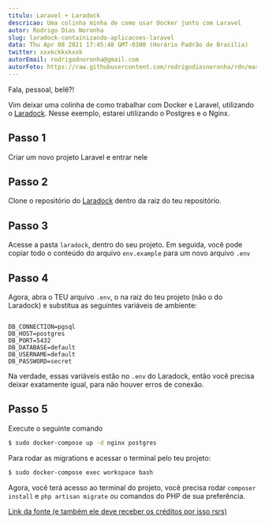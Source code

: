 ```yaml
---
titulo: Laravel + Laradock
descricao: Uma colinha minha de como usar Docker junto com Laravel
autor: Rodrigo Dias Noronha
slug: laradock-containizando-aplicacoes-laravel
data: Thu Apr 08 2021 17:45:48 GMT-0300 (Horário Padrão de Brasília)
twitter: xxxkckkxkxxk
autorEmail: rodrigodnoronha@gmail.com
autorFoto: https://raw.githubusercontent.com/rodrigodiasnoronha/rdn/master/public/images/1612554444806.jpeg
---
```


Fala, pessoal, belê?!

Vim deixar uma colinha de como trabalhar com Docker e Laravel, utilizando o [Laradock](https://laradock.io/). Nesse exemplo, estarei utilizando o Postgres e o Nginx.

## Passo 1

Criar um novo projeto Laravel e entrar nele

## Passo 2

Clone o repositório do [Laradock](https://github.com/laradock/laradock) dentro da raiz do teu repositório.

## Passo 3

Acesse a pasta `laradock`, dentro do seu projeto. Em seguida, você pode copiar todo o conteúdo do arquivo `env.example` para um novo arquivo `.env`

## Passo 4

Agora, abra o TEU arquivo `.env`, o na raiz do teu projeto (não o do Laradock) e substitua as seguintes variáveis de ambiente:
```env
  
DB_CONNECTION=pgsql
DB_HOST=postgres
DB_PORT=5432
DB_DATABASE=default
DB_USERNAME=default
DB_PASSWORD=secret
```

Na verdade, essas variáveis estão no `.env` do Laradock, então você precisa deixar exatamente igual, para não houver erros de conexão.

## Passo 5

Execute o seguinte comando
```bash
$ sudo docker-compose up -d nginx postgres
```

Para rodar as migrations e acessar o terminal pelo teu projeto:
```bash
$ sudo docker-compose exec workspace bash
```

Agora, você terá acesso ao terminal do projeto, você precisa rodar `composer install` e `php artisan migrate` ou comandos do PHP de sua preferência.



[Link da fonte (e também ele deve receber os créditos por isso rsrs)](https://medium.com/@arikardnoir/dockerize-sua-aplica%C3%A7%C3%A3o-laravel-postgres-usando-o-laradock-f228cc426638)
